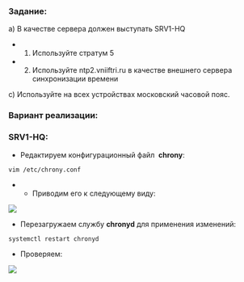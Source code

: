 ### Задание:

a) В качестве сервера должен выступать SRV1-HQ

- 1. Используйте стратум 5
- 2. Используйте ntp2.vniiftri.ru в качестве внешнего сервера синхронизации времени

c) Используйте на всех устройствах московский часовой пояс.

### Вариант реализации:

### SRV1-HQ:

- Редактируем конфигурационный файл  **chrony**:

```
vim /etc/chrony.conf
```

- - Приводим его к следующему виду:

![](https://sysahelper.ru/pluginfile.php/830/mod_page/content/5/image%20%282%29.png)

- Перезагружаем службу **chronyd** для применения изменений:

```
systemctl restart chronyd
```

- Проверяем:

![](https://sysahelper.ru/pluginfile.php/830/mod_page/content/5/image%20%281%29.png)
